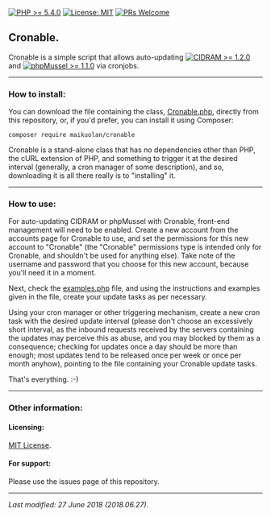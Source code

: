 [![PHP >= 5.4.0](https://img.shields.io/badge/PHP-%3E%3D%205.4.0-8892bf.svg)](https://maikuolan.github.io/Compatibility-Charts/)
[![License: MIT](https://img.shields.io/badge/License-MIT-green.svg)](https://opensource.org/licenses/MIT)
[![PRs Welcome](https://img.shields.io/badge/PRs-Welcome-brightgreen.svg)](http://makeapullrequest.com)

## Cronable.

Cronable is a simple script that allows auto-updating [![CIDRAM >= 1.2.0](https://img.shields.io/badge/CIDRAM-%3E%3D%201.2.0-ff8800.svg)](https://maikuolan.github.io/Compatibility-Charts/) and [![phpMussel >= 1.1.0](https://img.shields.io/badge/phpMussel-%3E%3D%201.1.0-ff8800.svg)](https://maikuolan.github.io/Compatibility-Charts/) via cronjobs.

---

### How to install:

You can download the file containing the class, [Cronable.php](src/Cronable.php), directly from this repository, or, if you'd prefer, you can install it using Composer:

`composer require maikuolan/cronable`

Cronable is a stand-alone class that has no dependencies other than PHP, the cURL extension of PHP, and something to trigger it at the desired interval (generally, a cron manager of some description), and so, downloading it is all there really is to "installing" it.

---

### How to use:

For auto-updating CIDRAM or phpMussel with Cronable, front-end management will need to be enabled. Create a new account from the accounts page for Cronable to use, and set the permissions for this new account to "Cronable" (the "Cronable" permissions type is intended only for Cronable, and shouldn't be used for anything else). Take note of the username and password that you choose for this new account, because you'll need it in a moment.

Next, check the [examples.php](examples.php) file, and using the instructions and examples given in the file, create your update tasks as per necessary.

Using your cron manager or other triggering mechanism, create a new cron task with the desired update interval (please don't choose an excessively short interval, as the inbound requests received by the servers containing the updates may perceive this as abuse, and you may blocked by them as a consequence; checking for updates once a day should be more than enough; most updates tend to be released once per week or once per month anyhow), pointing to the file containing your Cronable update tasks.

That's everything. :-)

---

### Other information:

#### Licensing:
[MIT License](https://github.com/Maikuolan/Cronable/blob/master/LICENSE.txt).

#### For support:
Please use the issues page of this repository.

---

*Last modified: 27 June 2018 (2018.06.27).*
